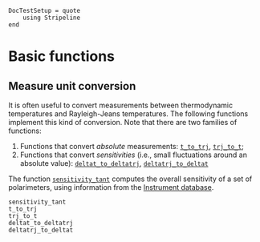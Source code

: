 ```@meta
DocTestSetup = quote
    using Stripeline
end
```

# Basic functions

## Measure unit conversion

It is often useful to convert measurements between thermodynamic
temperatures and Rayleigh-Jeans temperatures. The following functions
implement this kind of conversion. Note that there are two families of
functions:

1. Functions that convert *absolute* measurements: [`t_to_trj`](@ref),
   [`trj_to_t`](@ref);
2. Functions that convert *sensitivities* (i.e., small fluctuations
   around an absolute value): [`deltat_to_deltatrj`](@ref),
   [`deltatrj_to_deltat`](@ref)

The function [`sensitivity_tant`](@ref) computes the overall
sensitivity of a set of polarimeters, using information from the
[Instrument database](@ref).

```@docs
sensitivity_tant
t_to_trj
trj_to_t
deltat_to_deltatrj
deltatrj_to_deltat
```
